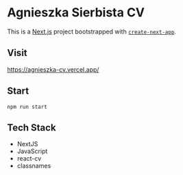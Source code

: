 # Agnieszka Sierbista CV

This is a [Next.js](https://nextjs.org/) project bootstrapped with [`create-next-app`](https://github.com/vercel/next.js/tree/canary/packages/create-next-app).

## Visit

https://agnieszka-cv.vercel.app/

## Start

`npm run start`

## Tech Stack

- NextJS
- JavaScript
- react-cv
- classnames
